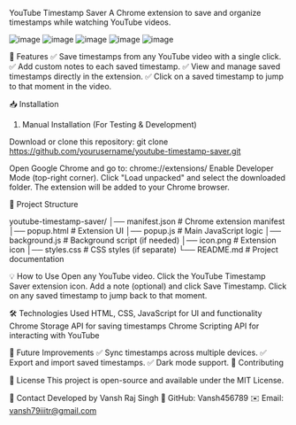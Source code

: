 YouTube Timestamp Saver
A Chrome extension to save and organize timestamps while watching YouTube videos.

![image](https://github.com/user-attachments/assets/15348925-1f15-4567-94d4-1e2922ab9333)
![image](https://github.com/user-attachments/assets/f74ef2f4-1f83-48b1-8d4e-00d4cfa4b68b)
![image](https://github.com/user-attachments/assets/0e25aae7-bfe8-48e6-b9b9-433652e17cd1)
![image](https://github.com/user-attachments/assets/51cb4d6a-fdc0-494f-8146-e6669c836f29)
![image](https://github.com/user-attachments/assets/e798901f-12b2-45a7-bf77-4e224465d73c)


🚀 Features
✅ Save timestamps from any YouTube video with a single click.
✅ Add custom notes to each saved timestamp.
✅ View and manage saved timestamps directly in the extension.
✅ Click on a saved timestamp to jump to that moment in the video.

📥 Installation
1. Manual Installation (For Testing & Development)
   
Download or clone this repository:
git clone https://github.com/yourusername/youtube-timestamp-saver.git

Open Google Chrome and go to:
chrome://extensions/
Enable Developer Mode (top-right corner).
Click "Load unpacked" and select the downloaded folder.
The extension will be added to your Chrome browser.

📂 Project Structure

youtube-timestamp-saver/
│── manifest.json         # Chrome extension manifest
│── popup.html            # Extension UI
│── popup.js              # Main JavaScript logic
│── background.js         # Background script (if needed)
│── icon.png              # Extension icon
│── styles.css            # CSS styles (if separate)
└── README.md             # Project documentation

💡 How to Use
Open any YouTube video.
Click the YouTube Timestamp Saver extension icon.
Add a note (optional) and click Save Timestamp.
Click on any saved timestamp to jump back to that moment.

🛠️ Technologies Used
HTML, CSS, JavaScript for UI and functionality
Chrome Storage API for saving timestamps
Chrome Scripting API for interacting with YouTube

📌 Future Improvements
✅ Sync timestamps across multiple devices.
✅ Export and import saved timestamps.
✅ Dark mode support.
🤝 Contributing

📜 License
This project is open-source and available under the MIT License.

📩 Contact
Developed by Vansh Raj Singh
🔗 GitHub: Vansh456789
✉️ Email: vansh79iiitr@gmail.com

